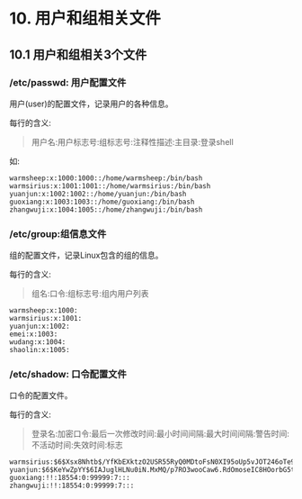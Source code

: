 # 10. 用户和组相关文件

## 10.1 用户和组相关3个文件

### /etc/passwd: 用户配置文件
用户(user)的配置文件，记录用户的各种信息。

每行的含义:

> 用户名:用户标志号:组标志号:注释性描述:主目录:登录shell

如:

```shell script
warmsheep:x:1000:1000::/home/warmsheep:/bin/bash
warmsirius:x:1001:1001::/home/warmsirius:/bin/bash
yuanjun:x:1002:1002::/home/yuanjun:/bin/bash
guoxiang:x:1003:1003::/home/guoxiang:/bin/bash
zhangwuji:x:1004:1005::/home/zhangwuji:/bin/bash
```

### /etc/group:组信息文件

组的配置文件，记录Linux包含的组的信息。

每行的含义:

> 组名:口令:组标志号:组内用户列表

```
warmsheep:x:1000:
warmsirius:x:1001:
yuanjun:x:1002:
emei:x:1003:
wudang:x:1004:
shaolin:x:1005:
```

### /etc/shadow: 口令配置文件

口令的配置文件。

每行的含义:

> 登录名:加密口令:最后一次修改时间:最小时间间隔:最大时间间隔:警告时间:不活动时间:失效时间:标志

```
warmsirius:$6$Xsx8Nhtb$/YfKbEXktzO2USR55RyQ0MDtoFsN0XI95oUp5vJOT246oTe9xxo.se32X/rvynROAgtK159NX7KmvNw.SNPgw1:18411:0:99999:7:::
yuanjun:$6$KeYwZpYY$6IAJuglHLNu0iN.MxMQ/p7RO3wooCaw6.RdOmoseIC8HOorbG5tynfAW4wVOud0Wyu4SJNT/S/rpPHX7nW3RO0:18554:0:99999:7:::
guoxiang:!!:18554:0:99999:7:::
zhangwuji:!!:18554:0:99999:7:::
```



